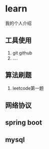 # learn
我的个人介绍


## 工具使用
1. git  github
2. ....

## 算法刷题
1. leetcode第一题


## 网络协议

## spring boot

## mysql